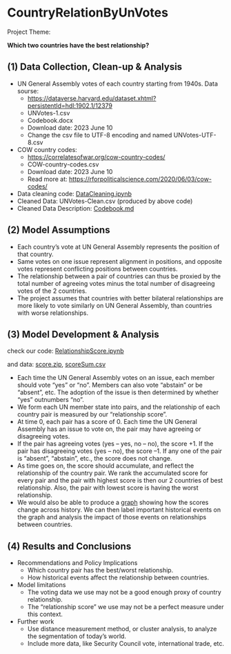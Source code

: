 # CountryRelationByUnVotes

Project Theme:  

**Which two countries have the best relationship?** 

## (1) Data Collection, Clean-up & Analysis 

 - UN General Assembly votes of each country starting from 1940s. Data sourse:  
   -  https://dataverse.harvard.edu/dataset.xhtml?persistentId=hdl:1902.1/12379
   -  UNVotes-1.csv
   -  Codebook.docx
   -  Download date: 2023 June 10
   -  Change the csv file to UTF-8 encoding and named UNVotes-UTF-8.csv
 - COW country codes:
   -  https://correlatesofwar.org/cow-country-codes/
   -  COW-country-codes.csv
   -  Download date: 2023 June 10
   -  Read more at: https://rforpoliticalscience.com/2020/06/03/cow-codes/
 - Data cleaning code: [DataCleaning.ipynb](https://github.com/LuckYuanZ/CountryRelationByUnVotes/blob/main/DataCleaning.ipynb)
 - Cleaned Data: UNVotes-Clean.csv (produced by above code)
 - Cleaned Data Description: [Codebook.md](https://github.com/LuckYuanZ/CountryRelationByUnVotes/blob/main/Codebook.md)

## (2) Model Assumptions 

 - Each country’s vote at UN General Assembly represents the position of that country. 
 - Same votes on one issue represent alignment in positions, and opposite votes represent conflicting positions between countries. 
 - The relationship between a pair of countries can thus be proxied by the total number of agreeing votes minus the total number of disagreeing votes of the 2 countries. 
 - The project assumes that countries with better bilateral relationships are more likely to vote similarly on UN General Assembly, than countries with worse relationships. 

## (3) Model Development & Analysis 

check our code: [RelationshipScore.ipynb](https://github.com/LuckYuanZ/CountryRelationByUnVotes/blob/main/RelationshipScore.ipynb)

and data: [score.zip](https://github.com/LuckYuanZ/CountryRelationByUnVotes/blob/main/score.zip), [scoreSum.csv](https://github.com/LuckYuanZ/CountryRelationByUnVotes/blob/main/scoreSum.csv)

 - Each time the UN General Assembly votes on an issue, each member should vote “yes” or “no”. Members can also vote “abstain” or be “absent”, etc. The adoption of the issue is then determined by whether “yes” outnumbers “no”. 
 - We form each UN member state into pairs, and the relationship of each country pair is measured by our “relationship score”. 
 - At time 0, each pair has a score of 0. Each time the UN General Assembly has an issue to vote on, the pair may have agreeing or disagreeing votes. 
 - If the pair has agreeing votes (yes – yes, no – no), the score +1. If the pair has disagreeing votes (yes – no), the score –1. If any one of the pair is “absent”, “abstain”, etc., the score does not change. 
 - As time goes on, the score should accumulate, and reflect the relationship of the country pair. We rank the accumulated score for every pair and the pair with highest score is then our 2 countries of best relationship. Also, the pair with lowest score is having the worst relationship. 
 - We would also be able to produce a [graph](https://github.com/LuckYuanZ/CountryRelationByUnVotes/blob/main/Visualization.ipynb) showing how the scores change across history. We can then label important historical events on the graph and analysis the impact of those events on relationships between countries. 

## (4) Results and Conclusions 

 - Recommendations and Policy Implications 
    - Which country pair has the best/worst relationship. 
    - How historical events affect the relationship between countries. 
 - Model limitations 
   - The voting data we use may not be a good enough proxy of country relationship. 
   - The “relationship score” we use may not be a perfect measure under this context. 
 - Further work 
   - Use distance measurement method, or cluster analysis, to analyze the segmentation of today’s world. 
   - Include more data, like Security Council vote, international trade, etc. 
